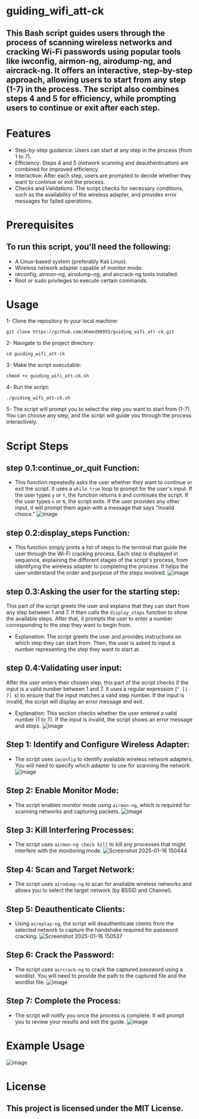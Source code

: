 # guiding_wifi_att-ck

## This Bash script guides users through the process of scanning wireless networks and cracking Wi-Fi passwords using popular tools like iwconfig, airmon-ng, airodump-ng, and aircrack-ng. It offers an interactive, step-by-step approach, allowing users to start from any step (1-7) in the process. The script also combines steps 4 and 5 for efficiency, while prompting users to continue or exit after each step.

# Features
* Step-by-step guidance: Users can start at any step in the process (from 1 to 7).
* Efficiency: Steps 4 and 5 (network scanning and deauthentication) are combined for improved efficiency.
* Interactive: After each step, users are prompted to decide whether they want to continue or exit the process.
* Checks and Validations: The script checks for necessary conditions, such as the availability of the wireless adapter, and provides error messages for failed operations.

# Prerequisites

## To run this script, you'll need the following:
* A Linux-based system (preferably Kali Linux).
* Wireless network adapter capable of monitor mode.
* iwconfig, airmon-ng, airodump-ng, and aircrack-ng tools installed.
* Root or sudo privileges to execute certain commands.

# Usage
1- Clone the repository to your local machine:

 `git clone https://github.com/Ahmed98955/guiding_wifi_att-ck.git`

2- Navigate to the project directory:

 `cd guiding_wifi_att-ck`

3- Make the script executable:

`chmod +x guiding_wifi_att-ck.sh`

4- Run the script:

`./guiding_wifi_att-ck.sh`

5- The script will prompt you to select the step you want to start from (1-7). You can choose any step, and the script will guide you through the process interactively.

# Script Steps

## step 0.1:continue_or_quit Function:
* This function repeatedly asks the user whether they want to continue or exit the script. It uses a `while true` loop to prompt for the user's input. If the user types `y` or `Y`, the function returns `0` and continues the script. If the user types `n` or `N`, the script exits. If the user provides any other input, it will prompt them again with a message that says "Invalid choice."
![image](https://github.com/user-attachments/assets/ad9ac160-c0e0-4868-8d25-7d6c4834be9a)

## step 0.2:display_steps Function:
* This function simply prints a list of steps to the terminal that guide the user through the Wi-Fi cracking process. Each step is displayed in sequence, explaining the different stages of the script's process, from identifying the wireless adapter to completing the process. It helps the user understand the order and purpose of the steps involved.
![image](https://github.com/user-attachments/assets/7deedfd8-143e-435d-abff-240adb76d551)

## step 0.3:Asking the user for the starting step:
This part of the script greets the user and explains that they can start from any step between 1 and 7. It then calls the `display_steps` function to show the available steps. After that, it prompts the user to enter a number corresponding to the step they want to begin from.
* Explanation: The script greets the user and provides instructions on which step they can start from. Then, the user is asked to input a number representing the step they want to start at.


## step 0.4:Validating user input:
After the user enters their chosen step, this part of the script checks if the input is a valid number between 1 and 7. It uses a regular expression (`^ [1-7] $`) to ensure that the input matches a valid step number. If the input is invalid, the script will display an error message and exit.
* Explanation: This section checks whether the user entered a valid number (1 to 7). If the input is invalid, the script shows an error message and stops.
![image](https://github.com/user-attachments/assets/cc17c328-354c-453b-a261-309fbd484933)


## Step 1: Identify and Configure Wireless Adapter:
* The script uses `iwconfig` to identify available wireless network adapters. You will need to specify which adapter to use for scanning the network. 
![image](https://github.com/user-attachments/assets/b915e602-906b-4159-a41f-b912f3aca6be)


## Step 2: Enable Monitor Mode:
* The script enables monitor mode using `airmon-ng`, which is required for scanning networks and capturing packets.
![image](https://github.com/user-attachments/assets/013b5280-56a2-4bcf-86bf-778c7b09a763)

## Step 3: Kill Interfering Processes:
* The script uses `airmon-ng check kill` to kill any processes that might interfere with the monitoring mode.
![Screenshot 2025-01-16 150444](https://github.com/user-attachments/assets/2ffa0479-9e71-48ce-958e-9413aadf135c)

##  Step 4: Scan and Target Network:
* The script uses `airodump-ng` to scan for available wireless networks and allows you to select the target network (by BSSID and Channel).

## Step 5: Deauthenticate Clients:
* Using `aireplay-ng`, the script will deauthenticate clients from the selected network to capture the handshake required for password cracking.
![Screenshot 2025-01-16 150537](https://github.com/user-attachments/assets/7a66ac33-4ae8-4897-95e5-276774c5d9f9)

## Step 6: Crack the Password:
* The script uses `aircrack-ng` to crack the captured password using a wordlist. You will need to provide the path to the captured file and the wordlist file.
![image](https://github.com/user-attachments/assets/f01d9916-fcca-40f7-bb8b-88f8ad9e82ba)

## Step 7: Complete the Process:
* The script will notify you once the process is complete. It will prompt you to review your results and exit the guide.
![image](https://github.com/user-attachments/assets/ccea0b78-0378-47a7-8a0b-66de2f30f607)



# Example Usage
![image](https://github.com/user-attachments/assets/91c4b8a1-2054-4181-a08a-08a508e6b8c4)
























# License
## This project is licensed under the MIT License.








